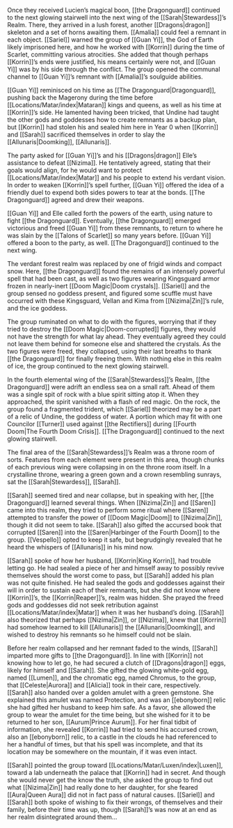 Once they received Lucien’s magical boon, [[the Dragonguard]] continued to the next glowing stairwell into the next wing of the [[Sarah|Stewardess]]’s Realm. There, they arrived in a lush forest, another [[Dragons|dragon]] skeleton and a set of horns awaiting them. [[Amalia]] could feel a remnant in each object. [[Sariel]] warned the group of [[Guan Yi]], the God of Earth likely imprisoned here, and how he worked with [[Korrin]] during the time of Scarlet, committing various atrocities. She added that though perhaps [[Korrin]]’s ends were justified, his means certainly were not, and [[Guan Yi]] was by his side through the conflict. The group opened the communal channel to [[Guan Yi]]’s remnant with [[Amalia]]’s soulguide abilities. 

[[Guan Yi]] reminisced on his time as [[The Dragonguard|Dragonguard]], pushing back the Magerony during the time before [[Locations/Matar/index|Mataran]] kings and queens, as well as his time at [[Korrin]]’s side. He lamented having been tricked, that Undine had taught the other gods and goddesses how to create remnants as a backup plan, but [[Korrin]] had stolen his and sealed him here in Year 0 when [[Korrin]] and [[Sarah]] sacrificed themselves in order to slay the [[Allunaris|Doomking]], [[Allunaris]]. 

The party asked for [[Guan Yi]]’s and his [[Dragons|dragon]] Elle’s assistance to defeat [[Nizima]]. He tentatively agreed, stating that their goals would align, for he would want to protect [[Locations/Matar/index|Matar]] and his people to extend his verdant vision. In order to weaken [[Korrin]]’s spell further, [[Guan Yi]] offered the idea of a friendly duel to expend both sides powers to tear at the bonds. [[The Dragonguard]] agreed and drew their weapons. 

[[Guan Yi]] and Elle called forth the powers of the earth, using nature to fight [[the Dragonguard]]. Eventually, [[the Dragonguard]] emerged victorious and freed [[Guan Yi]] from these remnants, to return to where he was slain by the [[Talons of Scarlet]] so many years before. [[Guan Yi]] offered a boon to the party, as well. [[The Dragonguard]] continued to the next wing. 

The verdant forest realm was replaced by one of frigid winds and compact snow. Here, [[the Dragonguard]] found the remains of an intensely powerful spell that had been cast, as well as two figures wearing Kingsguard armor frozen in nearly-inert [[Doom Magic|Doom crystals]]. [[Sariel]] and the group sensed no goddess present, and figured some scuffle must have occurred with these Kingsguard, Vellan and Kima from [[Nizima|Zin]]’s rule, and the ice goddess. 

The group ruminated on what to do with the figures, worrying that if they tried to destroy the [[Doom Magic|Doom-corrupted]] figures, they would not have the strength for what lay ahead. They eventually agreed they could not leave them behind for someone else and shattered the crystals. As the two figures were freed, they collapsed, using their last breaths to thank [[the Dragonguard]] for finally freeing them. With nothing else in this realm of ice, the group continued to the next glowing stairwell.

In the fourth elemental wing of the [[Sarah|Stewardess]]’s Realm, [[the Dragonguard]] were adrift an endless sea on a small raft. Ahead of them was a single spit of rock with a blue spirit sitting atop it. When they approached, the spirit vanished with a flash of red magic. On the rock, the group found a fragmented trident, which [[Sariel]] theorized may be a part of a relic of Undine, the goddess of water. A portion which may fit with one Councilor [[Turner]] used against [[the Rectifiers]] during [[Fourth Doom|The Fourth Doom Crisis]]. [[The Dragonguard]] continued to the next glowing stairwell.

The final area of the [[Sarah|Stewardess]]’s Realm was a throne room of sorts. Features from each element were present in this area, though chunks of each previous wing were collapsing in on the throne room itself. In a crystalline throne, wearing a green gown and a crown resembling sunrays, sat the [[Sarah|Stewardess]], [[Sarah]]. 

[[Sarah]] seemed tired and near collapse, but in speaking with her, [[the Dragonguard]] learned several things. When [[Nizima|Zin]] and [[Saren]] came into this realm, they tried to perform some ritual where [[Saren]] attempted to transfer the power of [[Doom Magic|Doom]] to [[Nizima|Zin]], though it did not seem to take. [[Sarah]] also gifted the accursed book that corrupted [[Saren]] into the [[Saren|Harbinger of the Fourth Doom]] to the group. [[Vespello]] opted to keep it safe, but begrudgingly revealed that he heard the whispers of [[Allunaris]] in his mind now. 

[[Sarah]] spoke of how her husband, [[Korrin|King Korrin]], had trouble letting go. He had sealed a piece of her and himself away to possibly revive themselves should the worst come to pass, but [[Sarah]] added his plan was not quite finished. He had sealed the gods and goddesses against their will in order to sustain each of their remnants, but she did not know where [[Korrin]]’s, the [[Korrin|Reaper]]’s, realm was hidden. She prayed the freed gods and goddesses did not seek retribution against [[Locations/Matar/index|Matar]] when it was her husband’s doing. [[Sarah]] also theorized that perhaps [[Nizima|Zin]], or [[Nizima]], knew that [[Korrin]] had somehow learned to kill [[Allunaris]] the [[Allunaris|Doomking]], and wished to destroy his remnants so he himself could not be slain. 

Before her realm collapsed and her remnant faded to the winds, [[Sarah]] imparted more gifts to [[the Dragonguard]]. In line with [[Korrin]] not knowing how to let go, he had secured a clutch of [[Dragons|dragon]] eggs, likely for himself and [[Sarah]]. She gifted the glowing white-gold egg, named [[Lumen]], and the chromatic egg, named Chromus, to the group, that [[Celeste|Aurora]] and [[Alicia]] took in their care, respectively. [[Sarah]] also handed over a golden amulet with a green gemstone. She explained this amulet was named Protection, and was an [[ebonyborn]] relic she had gifted her husband to keep him safe. As a favor, she allowed the group to wear the amulet for the time being, but she wished for it to be returned to her son, [[Aurum|Prince Aurum]]. For her final tidbit of information, she revealed [[Korrin]] had tried to send his accursed crown, also an [[ebonyborn]] relic, to a castle in the clouds he had referenced to her a handful of times, but that his spell was incomplete, and that its location may be somewhere on the mountain, if it was even intact. 

[[Sarah]] pointed the group toward [[Locations/Matar/Luxen/index|Luxen]], toward a lab underneath the palace that [[Korrin]] had in secret. And though she would never get the know the truth, she asked the group to find out what [[Nizima|Zin]] had really done to her daughter, for she feared [[Aura|Queen Aura]] did not in fact pass of natural causes. [[Sariel]] and [[Sarah]] both spoke of wishing to fix their wrongs, of themselves and their family, before their time was up, though [[Sarah]]’s was now at an end as her realm disintegrated around them…
